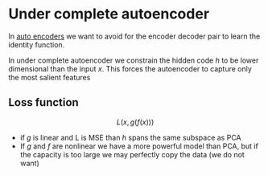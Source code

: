 # Under complete autoencoder

In [auto encoders](autoencoder.md) we want to avoid for the encoder decoder pair to learn the identity function. 

In under complete autoencoder we  constrain the hidden code $h$ to be lower dimensional than the input $x$. This forces the autoencoder to capture only the most salient features

## Loss function

$$
L(x, g(f(x)))
$$

* if $g$ is linear and L is MSE than $h$ spans the same subspace as PCA
* If $g$ and $f$ are nonlinear we have a more powerful model than PCA, but if the capacity is too large we may perfectly copy the data (we do not want)